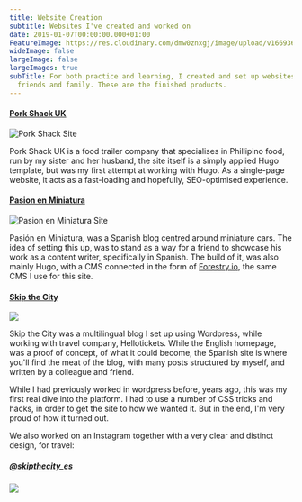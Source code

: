 ```yaml
---
title: Website Creation
subtitle: Websites I've created and worked on
date: 2019-01-07T00:00:00.000+01:00
FeatureImage: https://res.cloudinary.com/dmw0znxgj/image/upload/v1669367718/AntvdUploads/VagrantTea_website_wireframe_design_pastel_colours_8a13acc2-799c-4d11-b713-7611dba1a2fb_dcq0fi.png
wideImage: false
largeImage: false
largeImages: true
subTitle: For both practice and learning, I created and set up websites for
  friends and family. These are the finished products.
---
```

#### [Pork Shack UK](https://www.theporkshack.co.uk "Pork Shack UK")

![Pork Shack Site](https://res.cloudinary.com/dmw0znxgj/image/upload/v1584460461/AntvdUploads/Screenshot_2020-03-17_at_16.53.44_cuwih8.png "Pork Shack Site")

Pork Shack UK is a food trailer company that specialises in Phillipino food, run by my sister and her husband, the site itself is a simply applied Hugo template, but was my first attempt at working with Hugo. As a single-page website, it acts as a fast-loading and hopefully, SEO-optimised experience.

#### [Pasion en Miniatura](https://www.pasionenminiatura.com/)

![Pasion en Miniatura Site](https://res.cloudinary.com/dmw0znxgj/image/upload/v1584460578/AntvdUploads/Screenshot_2020-03-17_at_16.55.40_jlk31n.png "Pasion en Miniatura Site")

Pasión en Miniatura, was a Spanish blog centred around miniature cars. The idea of setting this up, was to stand as a way for a friend to showcase his work as a content writer, specifically in Spanish. The build of it, was also mainly Hugo, with a CMS connected in the form of [Forestry.io](Forestry.io), the same CMS I use for this site.

#### [Skip the City](https://skipthecity.com/ "Skip the City")

![](https://res.cloudinary.com/dmw0znxgj/image/upload/v1584460805/AntvdUploads/Screenshot_2020-03-17_at_16.59.30_foq4fc.png)

Skip the City was a multilingual blog I set up using Wordpress, while working with travel company, Hellotickets. While the English homepage, was a proof of concept, of what it could become, the Spanish site is where you'll find the meat of the blog, with many posts structured by myself, and written by a colleague and friend.

While I had previously worked in wordpress before, years ago, this was my first real dive into the platform. I had to use a number of CSS tricks and hacks, in order to get the site to how we wanted it. But in the end, I'm very proud of how it turned out.

We also worked on an Instagram together with a very clear and distinct design, for travel:

##### [@skipthecity_es](https://instagram.com/skipthecity_es)

![](https://res.cloudinary.com/dmw0znxgj/image/upload/v1584461751/AntvdUploads/Screenshot_2020-03-17_at_17.07.30_s7lnrx.png)